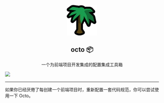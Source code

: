 <p align="center">
  <img width="100" src="https://github.com/jiaaoMario/octo/blob/HEAD/public/assets/palm_tree.png" />
</p>
<div align="center">
<h2>octo 📦</h2>
<p>一个为前端项目开发集成的配置集成工具箱</p>
</div>

<a href="/README.md">
<img src="https://img.shields.io/badge/English-README-blue" />
</a>

---

如果你已经厌倦了每创建一个前端项目时，重新配置一套代码规范，你可以尝试使用一下 Octo。
